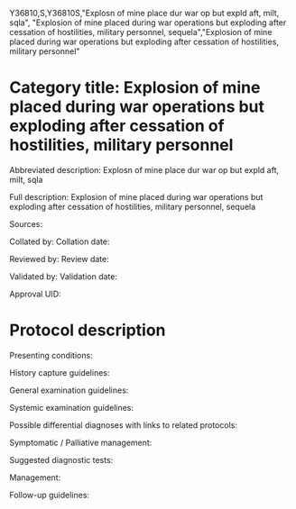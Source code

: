Y36810,S,Y36810S,"Explosn of mine place dur war op but expld aft, milt, sqla", "Explosion of mine placed during war operations but exploding after cessation of hostilities, military personnel, sequela","Explosion of mine placed during war operations but exploding after cessation of hostilities, military personnel"
# Category title: Explosion of mine placed during war operations but exploding after cessation of hostilities, military personnel

Abbreviated description: Explosn of mine place dur war op but expld aft, milt, sqla

Full description: Explosion of mine placed during war operations but exploding after cessation of hostilities, military personnel, sequela

Sources:

Collated by:
Collation date:

Reviewed by:
Review date:

Validated by:
Validation date:

Approval UID:

# Protocol description

Presenting conditions:

History capture guidelines:

General examination guidelines:

Systemic examination guidelines:

Possible differential diagnoses with links to related protocols:

Symptomatic / Palliative management:

Suggested diagnostic tests:

Management:

Follow-up guidelines:
